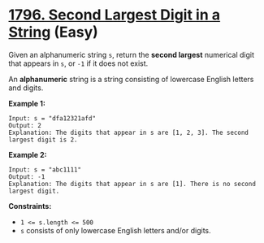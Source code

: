 # [1796. Second Largest Digit in a String][link] (Easy)

[link]: https://leetcode.com/problems/second-largest-digit-in-a-string/

Given an alphanumeric string `s`, return the **second largest** numerical digit that appears in
`s`, or  `-1` if it does not exist.

An **alphanumeric** string is a string consisting of lowercase English letters and digits.

**Example 1:**

```
Input: s = "dfa12321afd"
Output: 2
Explanation: The digits that appear in s are [1, 2, 3]. The second largest digit is 2.
```

**Example 2:**

```
Input: s = "abc1111"
Output: -1
Explanation: The digits that appear in s are [1]. There is no second largest digit.
```

**Constraints:**

- `1 <= s.length <= 500`
- `s` consists of only lowercase English letters and/or digits.
